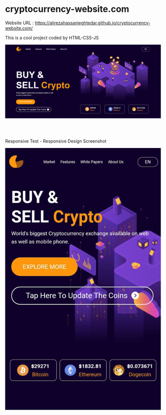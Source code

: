 # cryptocurrency-website.com

Website URL : https://alirezahassanieghtedar.github.io/cryptocurrency-website.com/ <br>

This is a cool project coded by HTML-CSS-JS

![Website Screenshot](./images/cryptocurrency-website.com.png)

<br><br>

Responsive Test - Responsive Design Screenshot

![Website Screenshot](./images/Responsive-Design.png)
